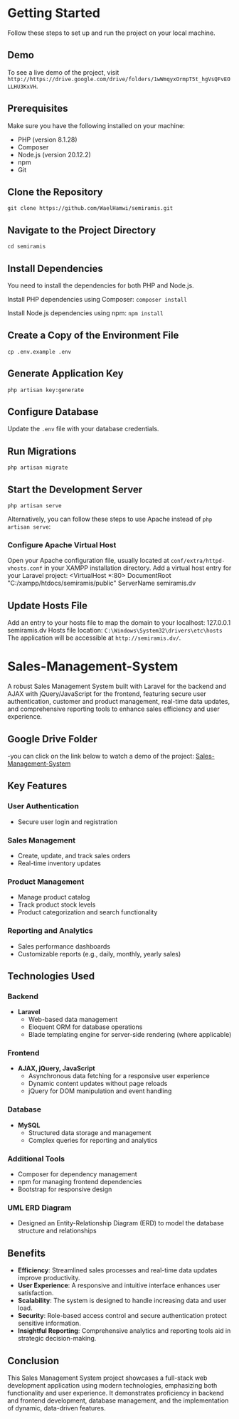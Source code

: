 # Getting Started
Follow these steps to set up and run the project on your local machine.

## Demo
To see a live demo of the project, visit ```http://https://drive.google.com/drive/folders/1wWmqyxOrmpT5t_hgVsQFvEOLLHU3KxVH```.

## Prerequisites
Make sure you have the following installed on your machine:
* PHP (version 8.1.28)
* Composer
* Node.js (version 20.12.2)
* npm
* Git

## Clone the Repository
```git clone https://github.com/WaelHamwi/semiramis.git```

## Navigate to the Project Directory
```cd semiramis```

## Install Dependencies
You need to install the dependencies for both PHP and Node.js.

Install PHP dependencies using Composer:
```composer install```

Install Node.js dependencies using npm:
```npm install```

## Create a Copy of the Environment File
```cp .env.example .env```

## Generate Application Key
```php artisan key:generate```

## Configure Database
Update the `.env` file with your database credentials.

## Run Migrations
```php artisan migrate```

## Start the Development Server
```php artisan serve```

Alternatively, you can follow these steps to use Apache instead of `php artisan serve`:

### Configure Apache Virtual Host
Open your Apache configuration file, usually located at `conf/extra/httpd-vhosts.conf` in your XAMPP installation directory. Add a virtual host entry for your Laravel project:
<VirtualHost *:80>
    DocumentRoot "C:/xampp/htdocs/semiramis/public"
    ServerName semiramis.dv
</VirtualHost>

## Update Hosts File
Add an entry to your hosts file to map the domain to your localhost:
127.0.0.1    semiramis.dv
Hosts file location: `C:\Windows\System32\drivers\etc\hosts`
The application will be accessible at ```http://semiramis.dv/```.

# Sales-Management-System

A robust Sales Management System built with Laravel for the backend and AJAX with jQuery/JavaScript for the frontend, featuring secure user authentication, customer and product management, real-time data updates, and comprehensive reporting tools to enhance sales efficiency and user experience.

## Google Drive Folder
-you can click on the link below to watch a demo of the project:
[Sales-Management-System](https://drive.google.com/drive/folders/1wWmqyxOrmpT5t_hgVsQFvEOLLHU3KxVH?usp=drive_link)

## Key Features

### User Authentication 
- Secure user login and registration

### Sales Management
- Create, update, and track sales orders
- Real-time inventory updates

### Product Management
- Manage product catalog
- Track product stock levels
- Product categorization and search functionality

### Reporting and Analytics
- Sales performance dashboards
- Customizable reports (e.g., daily, monthly, yearly sales)

## Technologies Used

### Backend
- **Laravel**
  - Web-based data management
  - Eloquent ORM for database operations
  - Blade templating engine for server-side rendering (where applicable)

### Frontend
- **AJAX, jQuery, JavaScript**
  - Asynchronous data fetching for a responsive user experience
  - Dynamic content updates without page reloads
  - jQuery for DOM manipulation and event handling

### Database
- **MySQL**
  - Structured data storage and management
  - Complex queries for reporting and analytics

### Additional Tools
- Composer for dependency management
- npm for managing frontend dependencies
- Bootstrap for responsive design
  
### UML ERD Diagram
- Designed an Entity-Relationship Diagram (ERD) to model the database structure and relationships
  
## Benefits
- **Efficiency**: Streamlined sales processes and real-time data updates improve productivity.
- **User Experience**: A responsive and intuitive interface enhances user satisfaction.
- **Scalability**: The system is designed to handle increasing data and user load.
- **Security**: Role-based access control and secure authentication protect sensitive information.
- **Insightful Reporting**: Comprehensive analytics and reporting tools aid in strategic decision-making.

## Conclusion
This Sales Management System project showcases a full-stack web development application using modern technologies, emphasizing both functionality and user experience. It demonstrates proficiency in backend and frontend development, database management, and the implementation of dynamic, data-driven features.


